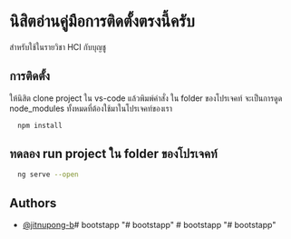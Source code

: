 # นิสิตอ่านคู่มือการติดตั้งตรงนี้ครับ

สำหรับใช้ในรายวิชา HCI กับบุญชู 

## การติดตั้ง

ให้นิสิต clone project ใน vs-code แล้วพิมพ์คำสั่ง ใน folder ของโปรเจคท์ จะเป็นการดูด node_modules ทั้งหมดที่ต้องใช้มาในโปรเจคท์ของเรา

```bash
  npm install
```
## ทดลอง run project ใน folder ของโปรเจคท์

```bash
  ng serve --open
```
## Authors

- [@jitnupong-b](https://www.github.com/jitnupong-b)# bootstapp
"# bootstapp" 
#   b o o t s t a p p  
 "# bootstapp" 
